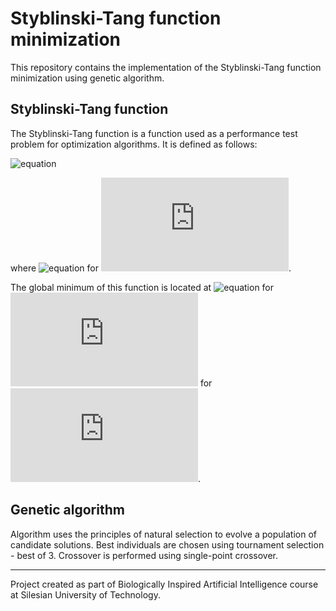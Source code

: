 # Styblinski-Tang function minimization

This repository contains the implementation of the Styblinski-Tang function minimization using genetic algorithm.

## Styblinski-Tang function

The Styblinski-Tang function is a function used as a performance test problem for optimization algorithms. It is defined as follows:

![equation](<https://latex.codecogs.com/gif.latex?f(\mathbf{x})&space;=&space;\frac{1}{2}\sum_{i=1}^{n}x_i^4&space;-&space;16x_i^2&space;+&space;5x_i>)

where ![equation](https://latex.codecogs.com/gif.latex?x_i&space;\in&space;[-5,5]) for ![equation](https://latex.codecogs.com/gif.latex?i&space;=&space;1,2,...,n).

The global minimum of this function is located at ![equation](<https://latex.codecogs.com/gif.latex?f(\mathbf{x}^*)&space;=&space;-39.16599n>) for ![equation](https://latex.codecogs.com/gif.latex?x_i&space;=&space;-2.903534) for ![equation](https://latex.codecogs.com/gif.latex?i&space;=&space;1,2,...,n).

## Genetic algorithm

Algorithm uses the principles of natural selection to evolve a population of candidate solutions. Best individuals are chosen using tournament selection - best of 3. Crossover is performed using single-point crossover.

---

Project created as part of Biologically Inspired Artificial Intelligence course at Silesian University of Technology.
